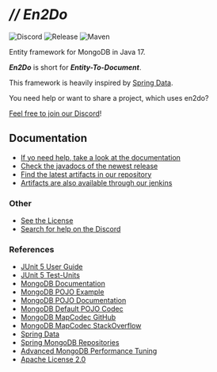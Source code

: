 # _// En2Do_

![Discord](https://img.shields.io/discord/1021053609359708211)
![Release](https://img.shields.io/github/v/release/Koboo/en2do)
![Maven](https://reposilite.koboo.eu/api/badge/latest/releases/eu/koboo/en2do?color=40c14a&name=maven&prefix=v)

Entity framework for MongoDB in Java 17.

**_En2Do_** is short for **_Entity-To-Document_**.

This framework is heavily inspired by [Spring Data](https://spring.io/projects/spring-data).

You need help or want to share a project, which uses en2do?

[Feel free to join our Discord](https://discord.gg/VGrxZDQu2n)!

## Documentation

- [If yo need help, take a look at the documentation](https://koboo.gitbook.io/en2do/)
- [Check the javadocs of the newest release](https://github.com/Koboo/en2do/releases/latest)
- [Find the latest artifacts in our repository](https://reposilite.koboo.eu/#/releases/eu/koboo/en2do)
- [Artifacts are also available through our jenkins](https://jenkins.koboo.eu/job/en2do/job/Build%20and%20Publish%20(main)/)

### Other

- [See the License](LICENSE)
- [Search for help on the Discord](https://discord.gg/VGrxZDQu2n)

### References

- [JUnit 5 User Guide](https://junit.org/junit5/docs/current/user-guide/)
- [JUnit 5 Test-Units](https://www.baeldung.com/junit-5-test-byField)
- [MongoDB Documentation](https://www.mongodb.com/docs/manual/introduction/)
- [MongoDB POJO Example](https://www.mongodb.com/developer/languages/java/java-mapping-pojos/)
- [MongoDB POJO Documentation](https://mongodb.github.io/mongo-java-driver/3.5/bson/pojos/)
- [MongoDB Default POJO Codec](https://github.com/mongodb/mongo-java-driver/tree/master/bson/src/main/org/bson/codecs)
- [MongoDB MapCodec GitHub](https://github.com/benjamonnguyen/mongodb-bson-codec)
- [MongoDB MapCodec StackOverflow](https://stackoverflow.com/questions/67849754/mongodb-mapk-v-codec-maps-must-have-string-keys-fix)
- [Spring Data](https://spring.io/projects/spring-data)
- [Spring MongoDB Repositories](https://docs.spring.io/spring-data/mongodb/docs/1.2.0.RELEASE/reference/html/mongo.repositories.html)
- [Advanced MongoDB Performance Tuning](https://medium.com/idealo-tech-blog/advanced-mongodb-performance-tuning-2ddcd01a27d2)
- [Apache License 2.0](https://www.apache.org/licenses/LICENSE-2.0)
